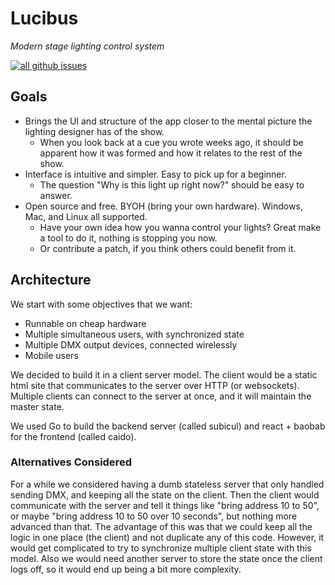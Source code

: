 # Lucibus

*Modern stage lighting control system*

[![all github issues](https://img.shields.io/badge/Huboard-all%20github%20issues-brightgreen.svg)](https://huboard.com/lucibus/design)


## Goals

* Brings the UI and structure of the app closer to the mental picture the lighting designer has of the show.
	* When you look back at a cue you wrote weeks ago, it should be apparent how it was formed and how it relates to the rest of the show.
* Interface is intuitive and simpler. Easy to pick up for a beginner.
	* The question "Why is this light up right now?" should be easy to answer.
* Open source and free. BYOH (bring your own hardware). Windows, Mac, and Linux all supported.
	* Have your own idea how you wanna control your lights? Great make a tool to do it, nothing is stopping you now.
	* Or contribute a patch, if you think others could benefit from it.


## Architecture

We start with some objectives that we want:

* Runnable on cheap hardware
* Multiple simultaneous users, with synchronized state
* Multiple DMX output devices, connected wirelessly
* Mobile users

We decided to build it in a client server model. The client would be a static html site that communicates to the server over HTTP (or websockets). Multiple clients can connect to the server at once, and it will maintain the master state.

We used Go to build the backend server (called subicul) and react + baobab for
the frontend (called caido).


### Alternatives Considered
For a while we considered having a dumb stateless server that only handled sending DMX, and keeping all the state on the client. Then the client would communicate with the server and tell it things like "bring address 10 to 50", or maybe "bring address 10 to 50 over 10 seconds", but nothing more advanced than that. The advantage of this was that we could keep all the logic in one place (the client) and not duplicate any of this code. However, it would get complicated to try to synchronize multiple client state with this model. Also we would need another server to store the state once the client logs off, so it would end up being a bit more complexity.


